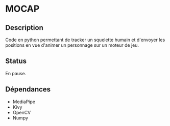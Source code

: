 # MOCAP

## Description

Code en python permettant de tracker un squelette humain et d'envoyer les positions en vue d'animer un personnage sur un moteur de jeu.

## Status

En pause.

## Dépendances

- MediaPipe
- Kivy
- OpenCV
- Numpy
